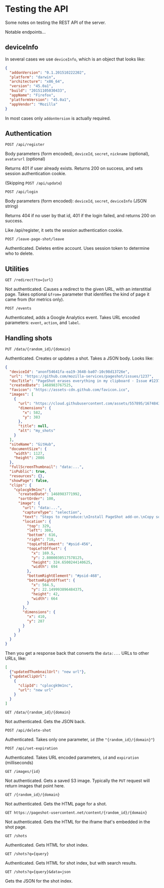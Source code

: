 # Testing the API

Some notes on testing the REST API of the server.

Notable endpoints...

## deviceInfo

In several cases we use `deviceInfo`, which is an object that looks like:

```json
{
  "addonVersion": "0.1.201510222202",
  "platform": "darwin",
  "architecture": "x86_64",
  "version": "45.0a1",
  "build": "20151105030433",
  "appName": "Firefox",
  "platformVersion": "45.0a1",
  "appVendor": "Mozilla"
}
```

In most cases only `addonVersion` is actually required.

## Authentication

`POST /api/register`

Body parameters (form encoded), `deviceId`, `secret`, `nickname` (optional), `avatarurl` (optional)

Returns 401 if user already exists.  Returns 200 on success, and sets session authentication cookie.

(Skipping `POST /api/update`)

`POST /api/login`

Body parameters (form encoded): `deviceId`, `secret`, `deviceInfo` (JSON string)

Returns 404 if no user by that id, 401 if the login failed, and returns 200 on success.

Like /api/register, it sets the session authentication cookie.

`POST /leave-page-shot/leave`

Authenticated.  Deletes entire account.  Uses session token to determine who to delete.

## Utilities

`GET /redirect?to={url}`

Not authenticated.  Causes a redirect to the given URL, with an interstitial page.  Takes optional `&from=` parameter that identifies the kind of page it came from (for metrics only).

`POST /events`

Authenticated, adds a Google Analytics event.  Takes URL encoded parameters: `event`, `action`, and `label`.

## Handling shots

`PUT /data/{random_id}/{domain}`

Authenticated.  Creates or updates a shot.  Takes a JSON body.  Looks like:

```json
{
  "deviceId": "anonf54641fa-ea19-3648-ba07-10c98d13726e",
  "url": "https://github.com/mozilla-services/pageshot/issues/1237",
  "docTitle": "PageShot erases everything in my clipboard · Issue #1237 · mozilla-services/pageshot",
  "createdDate": 1468983767525,
  "favicon": "https://assets-cdn.github.com/favicon.ico",
  "images": [
    {
      "url": "https://cloud.githubusercontent.com/assets/557895/16748439/efdbf0a0-4778-11e6-9a33-d1043238addf.png",
      "dimensions": {
        "x": 582,
        "y": 383
      },
      "title": null,
      "alt": "my_shots"
    }
  ],
  "siteName": "GitHub",
  "documentSize": {
    "width": 1127,
    "height": 2086
  },
  "fullScreenThumbnail": "data:...",
  "isPublic": true,
  "resources": {},
  "showPage": false,
  "clips": {
    "cplocgk9m1nc": {
      "createdDate": 1468983771992,
      "sortOrder": 100,
      "image": {
        "url": "data:...",
        "captureType": "selection",
        "text": "Steps to reproduce:\nInstall PageShot add-on.\nCopy some text into your clipboard.\n\"Shot\" a page and then try and paste your step 2 clipboard contents somewhere.\nActual results:\nYour clipboard contents from step 2 are erased by step 3.\nExpected results:",
        "location": {
          "top": 329,
          "left": 308,
          "bottom": 616,
          "right": 718,
          "topLeftElement": "#psid-456",
          "topLeftOffset": {
            "x": 169.5,
            "y": 2.8000030517578125,
            "height": 324.6500244140625,
            "width": 694
          },
          "bottomRightElement": "#psid-468",
          "bottomRightOffset": {
            "x": 564.5,
            "y": 22.149993896484375,
            "height": 42,
            "width": 664
          }
        },
        "dimensions": {
          "x": 410,
          "y": 287
        }
      }
    }
  }
}
```

Then you get a response back that converts the `data:...` URLs to other URLs, like:

```json
[
  {"updatedThumbnailUrl": "new url"},
  {"updateClipUrl":
    {
      "clipId": "cplocgk9m1nc",
      "url": "new url"
    }
  }
]
```

`GET /data/{random_id}/{domain}`

Not authenticated.  Gets the JSON back.

`POST /api/delete-shot`

Authenticated.  Takes only one parameter, `id` (the `"{random_id}/{domain}"`)

`POST /api/set-expiration`

Authenticated.  Takes URL encoded parameters, `id` and `expiration` (milliseconds)

`GET /images/{id}`

Not authenticated.  Gets a saved S3 image.  Typically the `PUT` request will return images that point here.

`GET /{random_id}/{domain}`

Not authenticated.  Gets the HTML page for a shot.

`GET https://pageshot-usercontent.net/content/{random_id}/{domain}`

Not authenticated.  Gets the HTML for the iframe that's embedded in the shot page.

`GET /shots`

Authenticated.  Gets HTML for shot index.

`GET /shots?q={query}`

Authenticated.  Gets HTML for shot index, but with search results.

`GET /shots?q={query}&data=json`

Gets the JSON for the shot index.

